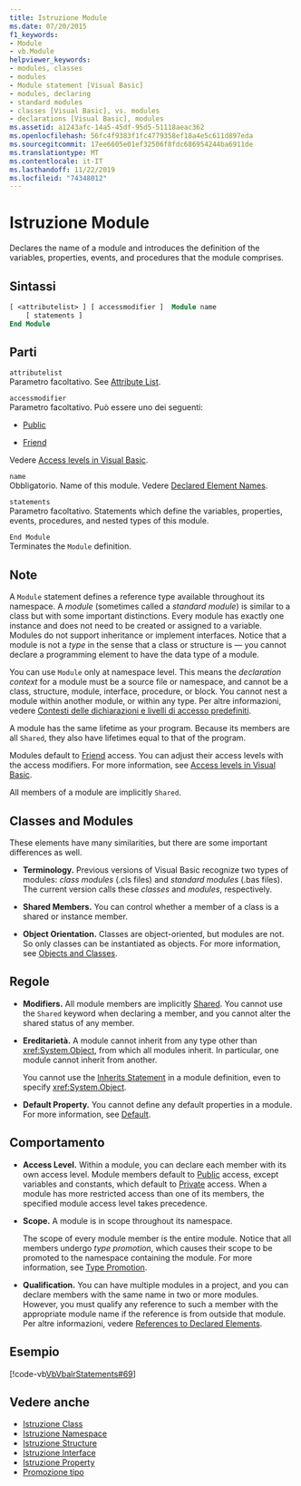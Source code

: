 ```yaml
---
title: Istruzione Module
ms.date: 07/20/2015
f1_keywords:
- Module
- vb.Module
helpviewer_keywords:
- modules, classes
- modules
- Module statement [Visual Basic]
- modules, declaring
- standard modules
- classes [Visual Basic], vs. modules
- declarations [Visual Basic], modules
ms.assetid: a1243afc-14a5-45df-95d5-51118aeac362
ms.openlocfilehash: 56fc4f9383f1fc4779358ef18a4e5c611d897eda
ms.sourcegitcommit: 17ee6605e01ef32506f8fdc686954244ba6911de
ms.translationtype: MT
ms.contentlocale: it-IT
ms.lasthandoff: 11/22/2019
ms.locfileid: "74348012"
---
```

# <a name="module-statement"></a>Istruzione Module

Declares the name of a module and introduces the definition of the variables, properties, events, and procedures that the module comprises.

## <a name="syntax"></a>Sintassi

```vb
[ <attributelist> ] [ accessmodifier ]  Module name
    [ statements ]
End Module
```

## <a name="parts"></a>Parti

`attributelist`  
Parametro facoltativo. See [Attribute List](../../../visual-basic/language-reference/statements/attribute-list.md).

`accessmodifier`  
Parametro facoltativo. Può essere uno dei seguenti:

- [Public](../../../visual-basic/language-reference/modifiers/public.md)

- [Friend](../../../visual-basic/language-reference/modifiers/friend.md)

Vedere [Access levels in Visual Basic](../../../visual-basic/programming-guide/language-features/declared-elements/access-levels.md).

`name`  
Obbligatorio. Name of this module. Vedere [Declared Element Names](../../../visual-basic/programming-guide/language-features/declared-elements/declared-element-names.md).

`statements`  
Parametro facoltativo. Statements which define the variables, properties, events, procedures, and nested types of this module.

`End Module`  
Terminates the `Module` definition.

## <a name="remarks"></a>Note

A `Module` statement defines a reference type available throughout its namespace. A *module* (sometimes called a *standard module*) is similar to a class but with some important distinctions. Every module has exactly one instance and does not need to be created or assigned to a variable. Modules do not support inheritance or implement interfaces. Notice that a module is not a *type* in the sense that a class or structure is — you cannot declare a programming element to have the data type of a module.

You can use `Module` only at namespace level. This means the *declaration context* for a module must be a source file or namespace, and cannot be a class, structure, module, interface, procedure, or block. You cannot nest a module within another module, or within any type. Per altre informazioni, vedere [Contesti delle dichiarazioni e livelli di accesso predefiniti](../../../visual-basic/language-reference/statements/declaration-contexts-and-default-access-levels.md).

A module has the same lifetime as your program. Because its members are all `Shared`, they also have lifetimes equal to that of the program.

Modules default to [Friend](../../../visual-basic/language-reference/modifiers/friend.md) access. You can adjust their access levels with the access modifiers. For more information, see [Access levels in Visual Basic](../../../visual-basic/programming-guide/language-features/declared-elements/access-levels.md).

All members of a module are implicitly `Shared`.

## <a name="classes-and-modules"></a>Classes and Modules

These elements have many similarities, but there are some important differences as well.

- **Terminology.** Previous versions of Visual Basic recognize two types of modules: *class modules* (.cls files) and *standard modules* (.bas files). The current version calls these *classes* and *modules*, respectively.

- **Shared Members.** You can control whether a member of a class is a shared or instance member.

- **Object Orientation.** Classes are object-oriented, but modules are not. So only classes can be instantiated as objects. For more information, see [Objects and Classes](../../../visual-basic/programming-guide/language-features/objects-and-classes/index.md).

## <a name="rules"></a>Regole

- **Modifiers.** All module members are implicitly [Shared](../../../visual-basic/language-reference/modifiers/shared.md). You cannot use the `Shared` keyword when declaring a member, and you cannot alter the shared status of any member.

- **Ereditarietà.** A module cannot inherit from any type other than <xref:System.Object>, from which all modules inherit. In particular, one module cannot inherit from another.

  You cannot use the [Inherits Statement](../../../visual-basic/language-reference/statements/inherits-statement.md) in a module definition, even to specify <xref:System.Object>.

- **Default Property.** You cannot define any default properties in a module. For more information, see [Default](../../../visual-basic/language-reference/modifiers/default.md).

## <a name="behavior"></a>Comportamento

- **Access Level.** Within a module, you can declare each member with its own access level. Module members default to [Public](../../../visual-basic/language-reference/modifiers/public.md) access, except variables and constants, which default to [Private](../../../visual-basic/language-reference/modifiers/private.md) access. When a module has more restricted access than one of its members, the specified module access level takes precedence.

- **Scope.** A module is in scope throughout its namespace.

  The scope of every module member is the entire module. Notice that all members undergo *type promotion*, which causes their scope to be promoted to the namespace containing the module. For more information, see [Type Promotion](../../../visual-basic/programming-guide/language-features/declared-elements/type-promotion.md).

- **Qualification.** You can have multiple modules in a project, and you can declare members with the same name in two or more modules. However, you must qualify any reference to such a member with the appropriate module name if the reference is from outside that module. Per altre informazioni, vedere [References to Declared Elements](../../../visual-basic/programming-guide/language-features/declared-elements/references-to-declared-elements.md).

## <a name="example"></a>Esempio

[!code-vb[VbVbalrStatements#69](~/samples/snippets/visualbasic/VS_Snippets_VBCSharp/VbVbalrStatements/VB/Class1.vb#69)]

## <a name="see-also"></a>Vedere anche

- [Istruzione Class](../../../visual-basic/language-reference/statements/class-statement.md)
- [Istruzione Namespace](../../../visual-basic/language-reference/statements/namespace-statement.md)
- [Istruzione Structure](../../../visual-basic/language-reference/statements/structure-statement.md)
- [Istruzione Interface](../../../visual-basic/language-reference/statements/interface-statement.md)
- [Istruzione Property](../../../visual-basic/language-reference/statements/property-statement.md)
- [Promozione tipo](../../../visual-basic/programming-guide/language-features/declared-elements/type-promotion.md)

